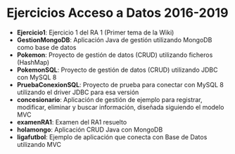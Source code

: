 Ejercicios Acceso a Datos 2016-2019
===================================

* **Ejercicio1**: Ejercicio 1 del RA 1 (Primer tema de la Wiki)
* **GestionMongoDB**: Aplicación Java de gestión utilizando MongoDB como base de datos
* **Pokemon**: Proyecto de gestión de datos (CRUD) utilizando ficheros (HashMap)
* **PokemonSQL**: Proyecto de gestión de datos (CRUD) utilizando JDBC con MySQL 8
* **PruebaConexionSQL**: Proyecto de prueba para conectar con MySQL 8 utilizando el driver JDBC para esa versión
* **concesionario**: Aplicación de gestión de ejemplo para registrar, modificar, eliminar y buscar información, diseñada siguiendo el modelo MVC
* **examenRA1**: Examen del RA1 resuelto
* **holamongo**: Aplicación CRUD Java con MongoDB
* **ligafutbol**: Ejemplo de aplicación que conecta con Base de Datos utilizando MVC
